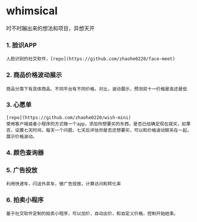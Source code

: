 # whimsical
时不时蹦出来的想法和项目，异想天开

### 1. 脸识APP
    人脸识别的社交软件，[repo](https://github.com/zhaohe0220/face-meet)
### 2. 商品价格波动展示
    商品分类下有具体商品、不同平台有不同价格，对比，波动展示，预测双十一价格是高还是低
### 3. 心愿单
    [repo](https://github.com/zhaohe0220/wish-mini)
    使用客户端或者小程序的方式做一个app，添加你想要买的东西，是否已经确定现在就买，如果否，设置七天时间，每天一个问题，七天后评估你是否还想要买，可以和价格波动联系在一起，展示价格波动。
### 4. 颜色查询器
### 5. 广告投放
    利用快递车，闪送外卖车，做广告投放，计算访问和转化率
### 6. 拍卖小程序
    基于社交软件定制的拍卖小程序，可以加价，自动出价，和自定义价格，控制开始结束。
